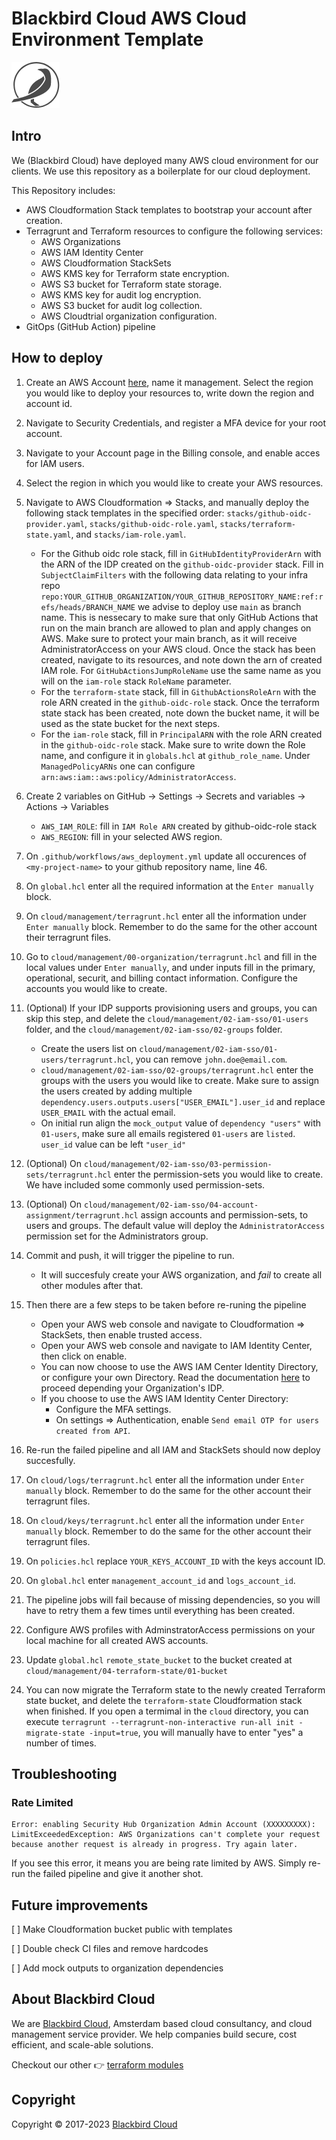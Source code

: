 # Blackbird Cloud AWS Cloud Environment Template


[![blackbird-logo](https://raw.githubusercontent.com/blackbird-cloud/terraform-module-template/main/.config/logo_simple.png)](https://www.blackbird.cloud)

## Intro

We (Blackbird Cloud) have deployed many AWS cloud environment for our clients. We use this repository as a boilerplate for our cloud deployment.

This Repository includes:
* AWS Cloudformation Stack templates to bootstrap your account after creation.
* Terragrunt and Terraform resources to configure the following services:
    * AWS Organizations
    * AWS IAM Identity Center
    * AWS Cloudformation StackSets
    * AWS KMS key for Terraform state encryption.
    * AWS S3 bucket for Terraform state storage.
    * AWS KMS key for audit log encryption.
    * AWS S3 bucket for audit log collection.
    * AWS Cloudtrial organization configuration.
* GitOps (GitHub Action) pipeline

## How to deploy

1. Create an AWS Account [here](https://portal.aws.amazon.com/billing/signup#/start/email]), name it management. Select the region you would like to deploy your resources to, write down the region and account id.
2. Navigate to Security Credentials, and register a MFA device for your root account.
3. Navigate to your Account page in the Billing console, and enable acces for IAM users.
4. Select the region in which you would like to create your AWS resources.
5. Navigate to AWS Cloudformation => Stacks, and manually deploy the following stack templates in the specified order: `stacks/github-oidc-provider.yaml`, `stacks/github-oidc-role.yaml`, `stacks/terraform-state.yaml`, and `stacks/iam-role.yaml`.
    * For the Github oidc role stack, fill in `GitHubIdentityProviderArn` with the ARN of the IDP created on the `github-oidc-provider` stack. Fill in `SubjectClaimFilters` with the following data relating to your infra repo `repo:YOUR_GITHUB_ORGANIZATION/YOUR_GITHUB_REPOSITORY_NAME:ref:refs/heads/BRANCH_NAME` we advise to deploy use `main` as branch name. This is nessecary to make sure that only GitHub Actions that run on the main branch are allowed to plan and apply changes on AWS. Make sure to protect your main branch, as it will receive AdministratorAccess on your AWS cloud. Once the stack has been created, navigate to its resources, and note down the arn of created IAM role. For `GitHubActionsJumpRoleName` use the same name as you will on the `iam-role` stack `RoleName` parameter.
    * For the `terraform-state` stack, fill in `GithubActionsRoleArn` with the role ARN created in the `github-oidc-role` stack. Once the terraform state stack has been created, note down the bucket name, it will be used as the state bucket for the next steps.
    * For the `iam-role` stack, fill in `PrincipalARN` with the role ARN created in the `github-oidc-role` stack. Make sure to write down the Role name, and configure it in `globals.hcl` at `github_role_name`. Under `ManagedPolicyARNs` one can configure `arn:aws:iam::aws:policy/AdministratorAccess`.
6. Create 2 variables on GitHub -> Settings -> Secrets and variables -> Actions -> Variables
    * `AWS_IAM_ROLE`: fill in `IAM Role ARN` created by github-oidc-role stack
    * `AWS_REGION`: fill in your selected AWS region.
7. On `.github/workflows/aws_deployment.yml` update all occurences of `<my-project-name>` to your github repository name, line 46.
8. On `global.hcl` enter all the required information at the `Enter manually` block.
9. On `cloud/management/terragrunt.hcl` enter all the information under `Enter manually` block. Remember to do the same for the other account their terragrunt files.
10. Go to `cloud/management/00-organization/terragrunt.hcl` and fill in the local values under `Enter manually`, and under inputs fill in the primary, operational, securit, and billing contact information. Configure the accounts you would like to create.
11. (Optional) If your IDP supports provisioning users and groups, you can skip this step, and delete the `cloud/management/02-iam-sso/01-users` folder, and the `cloud/management/02-iam-sso/02-groups` folder.
    * Create the users list on `cloud/management/02-iam-sso/01-users/terragrunt.hcl`, you can remove `john.doe@email.com`.
    *    `cloud/management/02-iam-sso/02-groups/terragrunt.hcl` enter the groups with the users you would like to create. Make sure to assign the users created by adding multiple `dependency.users.outputs.users["USER_EMAIL"].user_id` and replace `USER_EMAIL` with the actual email.
    * On initial run align the `mock_output` value of `dependency "users"` with `01-users`, make sure all emails registered `01-users` are `listed`. `user_id` value can be left `"user_id"`

12. (Optional) On `cloud/management/02-iam-sso/03-permission-sets/terragrunt.hcl` enter the permission-sets you would like to create. We have included some commonly used permission-sets.
13. (Optional) On `cloud/management/02-iam-sso/04-account-assignment/terragrunt.hcl` assign accounts and permission-sets, to users and groups. The default value will deploy the `AdministratorAccess` permission set for the Administrators group.
14. Commit and push, it will trigger the pipeline to run.
    * It will succesfuly create your AWS organization, and *fail* to create all other modules after that.
15. Then there are a few steps to be taken before re-runing the pipeline
    * Open your AWS web console and navigate to Cloudformation => StackSets, then enable trusted access.
    * Open your AWS web console and navigate to IAM Identity Center, then click on enable.
    * You can now choose to use the AWS IAM Center Identity Directory, or configure your own Directory. Read the documentation [here](https://docs.aws.amazon.com/singlesignon/latest/userguide/manage-your-identity-source.html) to proceed depending your Organization's IDP.
    * If you choose to use the AWS IAM Identity Center Directory:
        * Configure the MFA settings.
        * On settings => Authentication, enable `Send email OTP for users created from API`.
16. Re-run the failed pipeline and all IAM and StackSets should now deploy succesfully.
17. On `cloud/logs/terragrunt.hcl` enter all the information under `Enter manually` block. Remember to do the same for the other account their terragrunt files.
18. On `cloud/keys/terragrunt.hcl` enter all the information under `Enter manually` block. Remember to do the same for the other account their terragrunt files.
19. On `policies.hcl` replace `YOUR_KEYS_ACCOUNT_ID` with the keys account ID.
20. On `global.hcl` enter `management_account_id` and `logs_account_id`.
21. The pipeline jobs will fail because of missing dependencies, so you will have to retry them a few times until everything has been created.
22. Configure AWS profiles with AdminstratorAccess permissions on your local machine for all created AWS accounts.
23. Update `global.hcl` `remote_state_bucket` to the bucket created at `cloud/management/04-terraform-state/01-bucket`
24. You can now migrate the Terraform state to the newly created Terraform state bucket, and delete the `terraform-state` Cloudformation stack when finished. If you open a termimal in the `cloud` directory, you can execute `terragrunt --terragrunt-non-interactive run-all init -migrate-state -input=true`, you will manually have to enter "yes" a number of times.

## Troubleshooting

### Rate Limited
```
Error: enabling Security Hub Organization Admin Account (XXXXXXXXX): LimitExceededException: AWS Organizations can't complete your request because another request is already in progress. Try again later.
```
If you see this error, it means you are being rate limited by AWS. Simply re-run the failed pipeline and give it another shot.

## Future improvements

[ ] Make Cloudformation bucket public with templates

[ ] Double check CI files and remove hardcodes

[ ] Add mock outputs to organization dependencies

## About Blackbird Cloud

We are [Blackbird Cloud](https://www.blackbird.cloud), Amsterdam based cloud consultancy, and cloud management service provider. We help companies build secure, cost efficient, and scale-able solutions.

Checkout our other :point_right: [terraform modules](https://registry.terraform.io/namespaces/blackbird-cloud)

## Copyright

Copyright © 2017-2023 [Blackbird Cloud](https://www.blackbird.cloud)